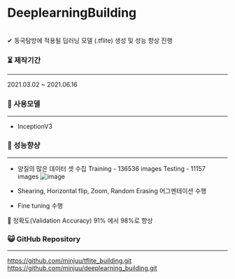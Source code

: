 # DeeplearningBuilding
<br>
✔ 동국탐방에 적용될 딥러닝 모델 (.tflite) 생성 및 성능 향상 진행<br>



### ⏳ 제작기간

------

2021.03.02 ~ 2021.06.16<br>




### 💫 사용모델

------

- InceptionV3<br>

### 🥇 성능향샹

------

- 양질의 많은 데이터 셋 수집
  Training - 136536 images 
  Testing - 11157 images
  ![image](https://user-images.githubusercontent.com/57933061/125451044-04712e0d-f62e-41db-80ae-ded27b01e7e4.png)

- Shearing, Horizontal flip, Zoom, Random Erasing 어그멘테이션 수행
- Fine tuning 수행

🔴 정확도(Validation Accuracy) 91% 에서 98%로 향상<br>



### 😺 GitHub Repository

------

https://github.com/minjuu/tflite_building.git<br>
https://github.com/minjuu/deeplearning_building.git






